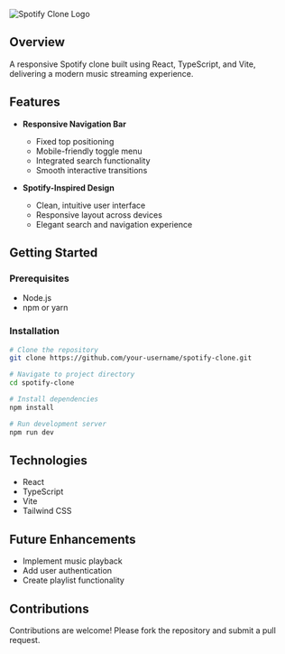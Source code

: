 
![Spotify Clone Logo](https://drive.google.com/uc?id=1OpuTGO0jYKFyoMcBOH9KXcyrV6Utd_te)

## Overview

A responsive Spotify clone built using React, TypeScript, and Vite, delivering a modern music streaming experience.

## Features

- **Responsive Navigation Bar**
  - Fixed top positioning
  - Mobile-friendly toggle menu
  - Integrated search functionality
  - Smooth interactive transitions

- **Spotify-Inspired Design**
  - Clean, intuitive user interface
  - Responsive layout across devices
  - Elegant search and navigation experience

## Getting Started

### Prerequisites
- Node.js
- npm or yarn

### Installation
```bash
# Clone the repository
git clone https://github.com/your-username/spotify-clone.git

# Navigate to project directory
cd spotify-clone

# Install dependencies
npm install

# Run development server
npm run dev
```

## Technologies
- React
- TypeScript
- Vite
- Tailwind CSS

## Future Enhancements
- Implement music playback
- Add user authentication
- Create playlist functionality

## Contributions
Contributions are welcome! Please fork the repository and submit a pull request.